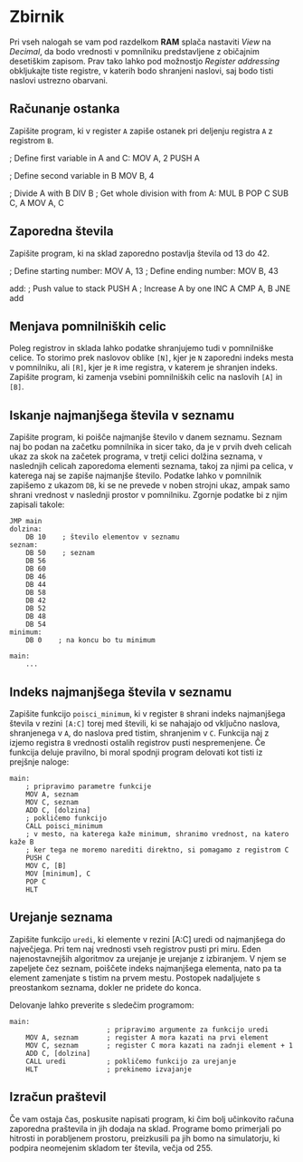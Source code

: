 # Zbirnik

Pri vseh nalogah se vam pod razdelkom **RAM** splača nastaviti _View_ na _Decimal_, da bodo vrednosti v pomnilniku predstavljene z običajnim desetiškim zapisom. Prav tako lahko pod možnostjo _Register addressing_ obkljukajte tiste registre, v katerih bodo shranjeni naslovi, saj bodo tisti naslovi ustrezno obarvani.

## Računanje ostanka

Zapišite program, ki v register `A` zapiše ostanek pri deljenju registra `A` z registrom `B`.

; Define first variable in A and C: 
	MOV A, 2
	PUSH A

; Define second variable in B 
	MOV B, 4

; Divide A with B
	DIV B
; Get whole division with from A:
	MUL B
	POP C
	SUB C, A
	MOV A, C

## Zaporedna števila

Zapišite program, ki na sklad zaporedno postavlja števila od 13 do 42.

; Define starting number:
	MOV A, 13
; Define ending number:
	MOV B, 43
	
add:	; Push value to stack
		PUSH A
	; Increase A by one
		INC A
CMP A, B
JNE add
## Menjava pomnilniških celic

Poleg registrov in sklada lahko podatke shranjujemo tudi v pomnilniške celice. To storimo prek naslovov oblike `[N]`, kjer je `N` zaporedni indeks mesta v pomnilniku, ali `[R]`, kjer je `R` ime registra, v katerem je shranjen indeks. Zapišite program, ki zamenja vsebini pomnilniških celic na naslovih `[A]` in `[B]`.

## Iskanje najmanjšega števila v seznamu

Zapišite program, ki poišče najmanjše število v danem seznamu. Seznam naj bo podan na začetku pomnilnika in sicer tako, da je v prvih dveh celicah ukaz za skok na začetek programa, v tretji celici dolžina seznama, v naslednjih celicah zaporedoma elementi seznama, takoj za njimi pa celica, v katerega naj se zapiše najmanjše število. Podatke lahko v pomnilnik zapišemo z ukazom `DB`, ki se ne prevede v noben strojni ukaz, ampak samo shrani vrednost v naslednji prostor v pomnilniku. Zgornje podatke bi z njim zapisali takole:

    JMP main
    dolzina:
        DB 10    ; število elementov v seznamu
    seznam:
        DB 50    ; seznam
        DB 56
        DB 60
        DB 46
        DB 44
        DB 58
        DB 42
        DB 52
        DB 48
        DB 54
    minimum:
        DB 0    ; na koncu bo tu minimum

    main:
        ...

## Indeks najmanjšega števila v seznamu

Zapišite funkcijo `poisci_minimum`, ki v register `B` shrani indeks najmanjšega števila v rezini `[A:C]` torej med števili, ki se nahajajo od vključno naslova, shranjenega v `A`, do naslova pred tistim, shranjenim v `C`. Funkcija naj z izjemo registra `B` vrednosti ostalih registrov pusti nespremenjene. Če funkcija deluje pravilno, bi moral spodnji program delovati kot tisti iz prejšnje naloge:

    main:
        ; pripravimo parametre funkcije
        MOV A, seznam
        MOV C, seznam
        ADD C, [dolzina]
        ; pokličemo funkcijo
        CALL poisci_minimum
        ; v mesto, na katerega kaže minimum, shranimo vrednost, na katero kaže B
        ; ker tega ne moremo narediti direktno, si pomagamo z registrom C
        PUSH C 
        MOV C, [B]
        MOV [minimum], C
        POP C
        HLT

## Urejanje seznama

Zapišite funkcijo `uredi`, ki elemente v rezini [A:C] uredi od najmanjšega do največjega. Pri tem naj vrednosti vseh registrov pusti pri miru. Eden najenostavnejših algoritmov za urejanje je urejanje z izbiranjem. V njem se zapeljete čez seznam, poiščete indeks najmanjšega elementa, nato pa ta element zamenjate s tistim na prvem mestu. Postopek nadaljujete s preostankom seznama, dokler ne pridete do konca.

Delovanje lahko preverite s sledečim programom:

    main:
                            ; pripravimo argumente za funkcijo uredi
        MOV A, seznam       ; register A mora kazati na prvi element
        MOV C, seznam       ; register C mora kazati na zadnji element + 1
        ADD C, [dolzina]
        CALL uredi          ; pokličemo funkcijo za urejanje
        HLT                 ; prekinemo izvajanje

## Izračun praštevil

Če vam ostaja čas, poskusite napisati program, ki čim bolj učinkovito računa zaporedna praštevila in jih dodaja na sklad. Programe bomo primerjali po hitrosti in porabljenem prostoru, preizkusili pa jih bomo na simulatorju, ki podpira neomejenim skladom ter števila, večja od 255.

